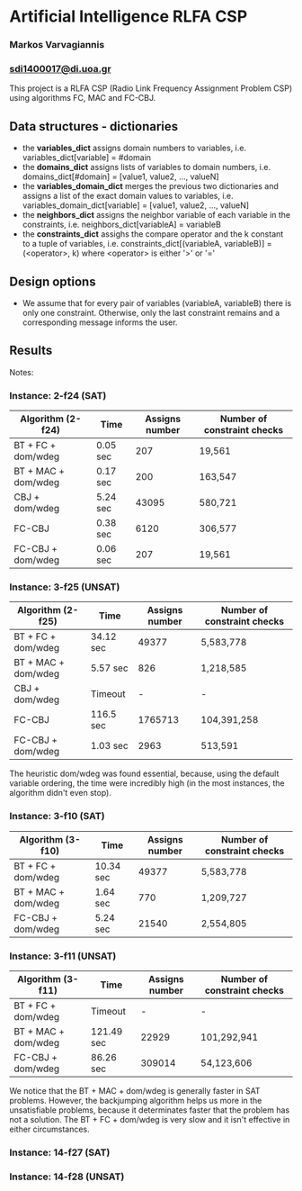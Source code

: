 # Artificial Intelligence RLFA CSP

### Markos Varvagiannis

### sdi1400017@di.uoa.gr


This project is a RLFA CSP (Radio Link Frequency Assignment Problem CSP) using algorithms FC, MAC and FC-CBJ.

## Data structures - dictionaries

- the **variables_dict** assigns domain numbers to variables, i.e. variables_dict[variable] = #domain
- the **domains_dict** assigns lists of variables to domain numbers, i.e. domains_dict[#domain] = [value1, value2, ..., valueN]
- the **variables_domain_dict** merges the previous two dictionaries and assigns a list of the exact domain values to variables, i.e. variables_domain_dict[variable] = [value1, value2, ..., valueN]
- the **neighbors_dict** assigns the neighbor variable of each variable in the constraints, i.e. neighbors_dict[variableA] = variableB
- the **constraints_dict** assighs the compare operator and the k constant to a tuple of variables, i.e. constraints_dict[(variableA, variableB)] = (\<operator>, k) where \<operator> is either '>' or '='

## Design options
- We assume that for every pair of variables (variableA, variableB) there is only one constraint. Otherwise, only the last constraint remains and a corresponding message informs the user.

## Results

Notes: 


### Instance: 2-f24 (SAT)
| Algorithm (2-f24)   | Time     | Assigns number | Number of constraint checks |
|---------------------|----------|----------------|-----------------------------|
| BT + FC + dom/wdeg  | 0.05 sec | 207            | 19,561                      |
| BT + MAC + dom/wdeg | 0.17 sec | 200            | 163,547                     |
| CBJ + dom/wdeg      | 5.24 sec | 43095          | 580,721                     |
| FC-CBJ              | 0.38 sec | 6120           | 306,577                     |
| FC-CBJ + dom/wdeg   | 0.06 sec | 207            | 19,561                      |

### Instance: 3-f25 (UNSAT)
| Algorithm (2-f25)   | Time      | Assigns number | Number of constraint checks |
|---------------------|-----------|----------------|-----------------------------|
| BT + FC + dom/wdeg  | 34.12 sec | 49377          | 5,583,778                   |
| BT + MAC + dom/wdeg | 5.57 sec  | 826            | 1,218,585                   |
| CBJ + dom/wdeg      | Timeout   | -              | -                           |
| FC-CBJ              | 116.5 sec | 1765713        | 104,391,258                 |
| FC-CBJ + dom/wdeg   | 1.03 sec  | 2963           | 513,591                     |

The heuristic dom/wdeg was found essential, because, using the default variable ordering, the time were incredibly high (in the most instances, the algorithm didn't even stop).


### Instance: 3-f10 (SAT)
| Algorithm (3-f10)   | Time      | Assigns number | Number of constraint checks |
|---------------------|-----------|----------------|-----------------------------|
| BT + FC + dom/wdeg  | 10.34 sec | 49377          | 5,583,778                   |
| BT + MAC + dom/wdeg | 1.64 sec  | 770            | 1,209,727                   |
| FC-CBJ + dom/wdeg   | 5.24 sec  | 21540          | 2,554,805                   |

### Instance: 3-f11 (UNSAT)

| Algorithm (3-f11)   | Time       | Assigns number | Number of constraint checks |
|---------------------|------------|----------------|-----------------------------|
| BT + FC + dom/wdeg  | Timeout    | -              | -                           |
| BT + MAC + dom/wdeg | 121.49 sec | 22929          | 101,292,941                 |
| FC-CBJ + dom/wdeg   | 86.26 sec  | 309014         | 54,123,606                  |

We notice that the BT + MAC + dom/wdeg is generally faster in SAT problems. However, the backjumping algorithm helps us more in the unsatisfiable problems, because it determinates faster that the problem has not a solution. The BT + FC + dom/wdeg is very slow and it isn't effective in either circumstances.

### Instance: 14-f27 (SAT)


### Instance: 14-f28 (UNSAT)





